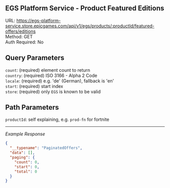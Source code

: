## EGS Platform Service - Product Featured Editions

URL: https://egs-platform-service.store.epicgames.com/api/v1/egs/products/:productId/featured-offers/editions \
Method: GET \
Auth Required: No

## Query Parameters

`count`: (required) element count to return <br/>
`country`: (required) ISO 3166 - Alpha 2 Code <br/>
`locale`: (required) e.g. 'de' (German), fallback is 'en' <br/>
`start`: (required) start index <br/>
`store`: (required) only `EGS` is known to be valid

## Path Parameters

`productId`: self explaining, e.g. `prod-fn` for fortnite

---

_Example Response_

```json
{
  "__typename": "PaginatedOffers",
  "data": [],
  "paging": {
    "count": 0,
    "start": 0,
    "total": 0
  }
}
```
